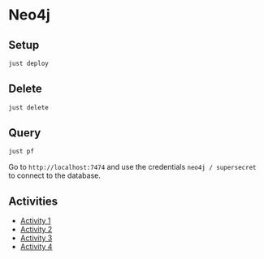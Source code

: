 # Neo4j

## Setup

```bash
just deploy
```

## Delete

```bash
just delete
```

## Query

```bash
just pf
```

Go to `http://localhost:7474` and use the credentials `neo4j / supersecret` to connect to the database.

## Activities

- [Activity 1](ACTIVITY1.md)
- [Activity 2](ACTIVITY2.md)
- [Activity 3](ACTIVITY3.md)
- [Activity 4](ACTIVITY4.md)
